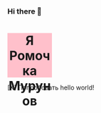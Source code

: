 ### Hi there 👋

<div align="center" id="box" style="width: 100px;
  height: 100px;
  background-color: pink;"> 

  <h1>Я Ромочка Мурунов</h1>
</div>

[X] Попробовать hello world!


<!--
**YoAsakura/YoAsakura** is a ✨ _special_ ✨ repository because its `README.md` (this file) appears on your GitHub profile.

Here are some ideas to get you started:

- 🔭 I’m currently working on ...
- 🌱 I’m currently learning ...
- 👯 I’m looking to collaborate on ...
- 🤔 I’m looking for help with ...
- 💬 Ask me about ...
- 📫 How to reach me: ...
- 😄 Pronouns: ...
- ⚡ Fun fact: ...
-->
